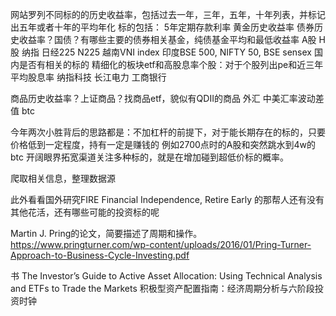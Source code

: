 
网站罗列不同标的的历史收益率，包括过去一年，三年，五年，十年列表，并标记出五年或者十年的平均年化
标的包括：
5年定期存款利率
黄金历史收益率
债券历史收益率？国债？有哪些主要的债券相关基金，纯债基金平均和最低收益率
A股
H股
纳指
日经225 N225
越南VNI index
印度BSE 500, NIFTY 50, BSE sensex 国内是否有相关的标的
精细化的板块etf和高股息率个股：对于个股列出pe和近三年平均股息率
纳指科技
长江电力
工商银行

商品历史收益率？上证商品？找商品etf，貌似有QDII的商品
外汇 中美汇率波动差值
btc

今年两次小胜背后的思路都是：不加杠杆的前提下，对于能长期存在的标的，只要价格低到一定程度，持有一定是赚钱的
例如2700点时的A股和突然跳水到4w的btc
开阔眼界拓宽渠道关注多种标的，就是在增加碰到超低价标的概率。

爬取相关信息，整理数据源

此外看看国外研究FIRE Financial Independence, Retire Early 的那帮人还有没有其他花活，还有哪些可能的投资标的呢

Martin J. Pring的论文，简要描述了周期和操作。
https://www.pringturner.com/wp-content/uploads/2016/01/Pring-Turner-Approach-to-Business-Cycle-Investing.pdf

书
The Investor’s Guide to Active Asset Allocation: Using Technical Analysis and ETFs to Trade the Markets
积极型资产配置指南：经济周期分析与六阶段投资时钟



